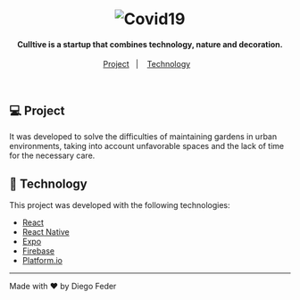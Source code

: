 <h1 align="center">
    <img alt="Covid19" title="Culltive" />
</h1>

<h4 align="center">
  Culltive is a startup that combines technology, nature and decoration.
</h4>


<p align="center">
    <a href="#-Project">Project</a>&nbsp;&nbsp;&nbsp;|&nbsp;&nbsp;&nbsp;
    <a href="#rocket-Technology">Technology</a>&nbsp;&nbsp;&nbsp;
</p>

<br>

## 💻 Project

It was developed to solve the difficulties of maintaining gardens in urban environments, taking into account unfavorable spaces and the lack of time for the necessary care. 


## :rocket: Technology

This project was developed with the following technologies:

- [React](https://reactjs.org)
- [React Native](https://facebook.github.io/react-native/)
- [Expo](https://expo.io/)
- [Firebase](https://firebase.google.com/)
- [Platform.io](https://platformio.org/)


---
Made with ❤️ by Diego Feder
